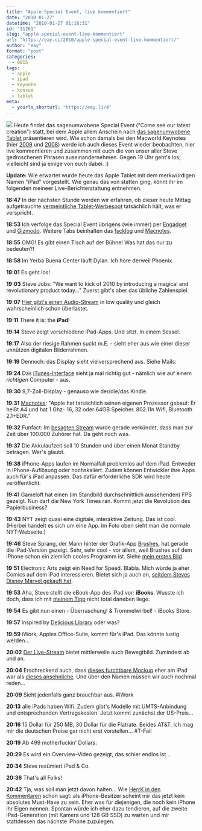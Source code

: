 ```yaml
---
title: "Apple Special Event, live kommentiert"
date: "2010-01-27"
datetime: "2010-01-27 01:16:31"
id: "11261"
slug: "apple-special-event-live-kommentiert"
url: "https://eay.cc/2010/apple-special-event-live-kommentiert/"
author: "eay"
format: "post"
categories:
  - 0815
tags:
  - apple
  - ipad
  - keynote
  - konsum
  - tablet
meta:
  - yourls_shorturl: "https://eay.li/4"
---
```


![](https://eay.cc/uploads/2010/applespecialevent.gif) Heute findet das sagenumwobene Special Event ("Come see our latest creation") statt, bei dem Apple allem Anschein nach [das sagenumwobene Tablet](//eay.cc/2009/apples-flachmann/) präsentieren wird. Wie schon damals bei den Macworld Keynotes (hier [2009](//eay.cc/2009/macworld-2009/) und [2008](//eay.cc/2008/macworld-2008/)) werde ich auch dieses Event wieder beobachten, hier live kommentieren und zusammen mit euch die von unser aller Steve gedroschenen Phrasen auseinandernehmen. Gegen 19 Uhr geht's los; vielleicht sind ja einige von euch dabei. :)

**Update:** Wie erwartet wurde heute das Apple Tablet mit dem merkwürdigen Namen "iPad" vorgestellt. Wie genau das von statten ging, könnt ihr im folgenden meineer Live-Berichterstattung entnehmen.

**18:47** In der nächsten Stunde werden wir erfahren, ob dieser heute Mittag aufgetrauchte [vermeintliche Tablet-Werbespot](http://www.youtube.com/watch?v=ysW2T0kf4As) tatsächlich hält, was er verspricht.

**18:53** Ich verfolge das Special Event übrigens (wie immer) per [Engadget](http://www.engadget.com/2010/01/27/live-from-the-apple-tablet-latest-creation-event/) und [Gizmodo](http://live.gizmodo.com/). Weitere Tabs beinhalten das [fscklog](http://www.fscklog.com/2010/01/fscklog-berichterstattung-zu-apples-heutiger-spezialveranstaltung.html) und [Macnotes](http://ticker.macnotes.de/).

**18:55** OMG! Es gibt einen Tisch auf der Bühne! Was hat das nur zu bedeuten?!

**18:58** Im Yerba Buena Center läuft Dylan. Ich höre derweil Phoenix.

**19:01** Es geht los!

**19:03** Steve Jobs: "We want to kick of 2010 by introducing a magical and revolutionary product today..." Zuerst gibt's aber das übliche Zahlenspiel.

**19:07** [Hier gibt's einen Audio-Stream](http://www.justin.tv//twit#r=) in low quality und gleich wahrscheinlich schon überlastet.

**19:11** There it is: the **iPad**!

**19:14** Steve zeigt verschiedene iPad-Apps. Und sitzt. In einem Sessel.

**19:17** Also der riesige Rahmen suckt m.E. - sieht eher aus wie einer dieser unnützen digitalen Bilderrahmen.

**19:19** Dennoch: das Display sieht vielversprechend aus. Siehe Mails:

**19:24** Das [iTunes-Interface](http://img402.imageshack.us/img402/5844/applecreation0159rmeng.jpg) sieht ja mal richtig gut - nämlich wie auf einem _richtigen_ Computer - aus.

**19:30** 9,7-Zoll-Display - genauso wie der/die/das Kindle.

**19:31** [Macnotes](http://ticker.macnotes.de/archive/144.html): "Apple hat tatsächlich seinen eigenen Prozessor gebaut: Er heißt A4 und hat 1 Ghz- 16, 32 oder 64GB Speicher. 802.11n Wifi, Bluetooth 2.1+EDR."

**19:32** Funfact: Im [besagten Stream](http://www.justin.tv//twit#r=) wurde gerade verkündet, dass man zur Zeit über 100.000 Zuhörer hat. Da geht noch was.

**19:37** Die Akkulaufzeit soll 10 Stunden und über einen Monat Standby betragen. Wer's glaubt.

**19:38** iPhone-Apps laufen im Normalfall problemlos auf dem iPad. Entweder in iPhone-Auflösung oder hochskaliert. Zudem können Entwickler ihre Apps auch für's iPad anpassen. Das dafür erforderliche SDK wird heute veröffentlicht.

**19:41** Gameloft hat einen (im Standbild durchschnittlich aussehenden) FPS gezeigt. Nun darf die New York Times ran. Kommt jetzt die Revolution des Papierbusiness?

**19:43** NYT zeigt quasi eine digitale, interaktive Zeitung. Das ist cool. (Hierbei handelt es sich um eine App. Im Foto oben sieht man die normale NYT-Webseite.)

**19:46** Steve Sprang, der Mann hinter der Grafik-App [Brushes](http://brushesapp.com/), hat gerade die iPad-Version gezeigt. Sehr, sehr cool - vor allem, weil Brushes auf dem iPhone schon ein ziemlich cooles Programm ist. Siehe [mein erstes Bild](//eay.cc/2009/domokun-painted-with-brushes/).

**19:51** Electronic Arts zeigt ein Need for Speed. Blabla. Mich würde ja eher Comics auf dem iPad interessieren. Bietet sich ja auch an, [seitdem Steves Disney Marvel gekauft hat](//eay.cc/2009/disney-heart-marvel/).

**19:53** Aha, Steve stellt die eBook-App des iPad vor: **iBooks**. Wusste ich doch, dass ich mit [meinem Tipp](http://twitter.com/Eay/status/8278970105) nicht total daneben liege.

**19:54** Es gibt nun einen - Überraschung! & Trommelwirbel! - iBooks Store.

**19:57** Inspired by [Delicious Library](http://www.delicious-monster.com/) oder was?

**19:59** iWork, Apples Office-Suite, kommt für's iPad. Das könnte lustig werden...

**20:02** [Der Live-Stream](http://www.justin.tv//twit#r=) bietet mittlerweile auch Bewegtbild. Zumindest ab und an.

**20:04** Erschreckend auch, dass [dieses furchtbare Mockup](//eay.cc/2009/so-cool-wird-das-neue-iphone/) eher am iPad war als [dieses ansehnliche](//eay.cc/2009/apples-flachmann/). Und über den Namen müssen wir auch nochmal reden...

**20:09** Sieht jedenfalls ganz brauchbar aus. #iWork

**20:13** alle iPads haben Wifi. Zudem gibt's Modelle mit UMTS-Anbindung und entsprechenden Vertragskosten. Jetzt kommt zunächst der US-Preis...

**20:16** 15 Dollar für 250 MB, 30 Dollar für die Flatrate. Beides AT&T. Ich mag mir die deutschen Preise gar nicht erst vorstellen... #T-Fail

**20:19** Ab 499 motherfuckin' Dollars:

**20:29** Es wird ein Overview-Video gezeigt, das schier endlos ist...

**20:34** Steve resümiert iPad & Co.

**20:36** That's all Folks!

**20:42** Tja, was soll man jetzt davon halten... Wie [HerrK in den Kommentaren](//eay.cc/2010/apple-special-event-live-kommentiert/#comment-16914) schon sagt: als iPhone-Besitzer scheint mir das jetzt kein absolutes Must-Have zu sein. Eher was für diejenigen, die noch kein iPhone ihr Eigen nennen. Spontan würde ich eher dazu tendieren, auf die zweite iPad-Generation (mit Kamera und 128 GB SSD) zu warten und mir stattdessen das nächste iPhone zuzulegen.
